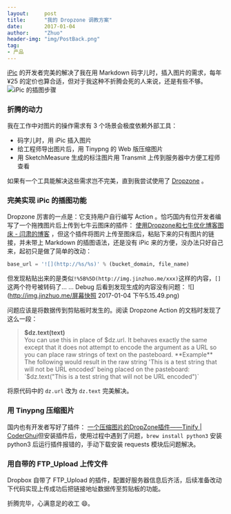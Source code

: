 ```yaml
---
layout:     post
title:      "我的 Dropzone 调教方案"
date:       2017-01-04
author:     "Zhuo"
header-img: "img/PostBack.png"
tag:
- 产品
---
```


[iPic](https://itunes.apple.com/cn/app/ipic-tu-chuang-shen-qi/id1101244278?mt=12&uo=4&at=10lJSw) 的开发者完美的解决了我在用 Markdown 码字儿时，插入图片的需求，每年 ¥25 的定价也算合适，但对于我这种不折腾会死的人来说，还是有些不够。  
![iPic 的插图步骤](http://img.jinzhuo.me/336000.gif)

### 折腾的动力
我在工作中对图片的操作需求有 3 个场景会极度依赖外部工具：  

* 码字儿时，用 iPic 插入图片
* 给工程师导出图片后，用 Tinypng 的 Web 版压缩图片
* 用 SketchMeasure 生成的标注图片用 Transmit 上传到服务器中方便工程师查看  

如果有一个工具能解决这些需求岂不完美，直到我尝试使用了 [Dropzone](https://aptonic.com) 。  

### 完美实现 iPic 的插图功能
Dropzone 厉害的一点是：它支持用户自行编写 Action 。恰巧国内有位开发者编写了一个拖拽图片后上传到七牛云图床的插件： [使用Dropzone和七牛优化博客图床 - 闫肃的博客](http://yansu.org/2015/01/10/use-dropzone-and-qiniu-to-store-blog-images.html) ，但这个插件将图片上传至图床后，粘贴下来的只有图片的链接，并未带上 Markdown 的插图语法，还是没有 iPic 来的方便，没办法只好自己来，起初只是做了简单的改动：  

``` python
base_url = '![](http://%s/%s)' % (bucket_domain, file_name)
```  

但发现粘贴出来的是类似`!%5B%5D(http://img.jinzhuo.me/xxx)`这样的内容，`[]`这两个符号被转码了... ... Debug 后看到发现生成的内容没有问题：
![](http://img.jinzhuo.me/屏幕快照 2017-01-04 下午5.15.49.png)

问题应该是将数据传到剪贴板时发生的。阅读 Dropzone Action 的文档时发现了这么一段：  

> **$dz.text(text)**  
You can use this in place of $dz.url. It behaves exactly the same except that it does not attempt to encode the argument as a URL so you can place raw strings of text on the pasteboard.  
**Example**  
The following would result in the raw string 'This is a test string that will not be URL encoded' being placed on the pasteboard:  
`$dz.text("This is a test string that will not be URL encoded")`

将原代码中的 `dz.url` 改为 `dz.text` 完美解决。

### 用 Tinypng 压缩图片
国内也有开发者写好了插件： [一个压缩图片的DropZone插件——Tinify | CoderGhui](https://ghui.me/post/2016/08/tinify/)但安装插件后，使用过程中遇到了问题，`brew install python3` 安装 python3 后运行插件报错的，手动下载安装 requests 模块后问题解决。

### 用自带的 FTP_Upload 上传文件
Dropbox 自带了 FTP_Upload 的插件，配置好服务器信息后齐活，后续准备改动下代码实现上传成功后把链接地址数据传至剪贴板的功能。

折腾完毕，心满意足的收工 😄。
